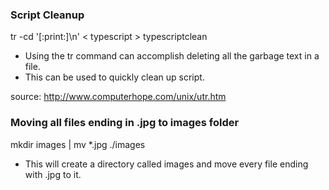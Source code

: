 ### Script Cleanup
tr -cd '[:print:]\n' < typescript > typescriptclean

- Using the tr command can accomplish deleting all the garbage text in a file. 
- This can be used to quickly clean up script.

source:
http://www.computerhope.com/unix/utr.htm

### Moving all files ending in .jpg to images folder
mkdir images | mv *.jpg ./images

- This will create a directory called images and move every file ending with .jpg to it.
